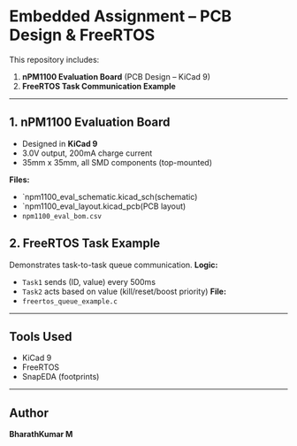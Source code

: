 
# Embedded Assignment – PCB Design & FreeRTOS

This repository includes:

1. **nPM1100 Evaluation Board** (PCB Design – KiCad 9)
2. **FreeRTOS Task Communication Example**
---
## 1. nPM1100 Evaluation Board

- Designed in **KiCad 9**
- 3.0V output, 200mA charge current
- 35mm x 35mm, all SMD components (top-mounted)

**Files:**
- `npm1100_eval_schematic.kicad_sch(schematic)
- `npm1100_eval_layout.kicad_pcb(PCB layout)
- `npm1100_eval_bom.csv`
## 2. FreeRTOS Task Example
Demonstrates task-to-task queue communication.
**Logic:**
- `Task1` sends (ID, value) every 500ms
- `Task2` acts based on value (kill/reset/boost priority)
**File:**
- `freertos_queue_example.c`
---
## Tools Used

- KiCad 9  
- FreeRTOS  
- SnapEDA (footprints)
---
## Author

**BharathKumar M**

